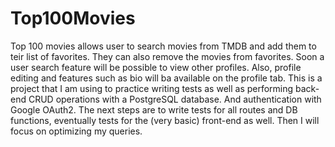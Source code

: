 # Top100Movies
Top 100 movies allows user to search movies from TMDB and add them to teir list of favorites. They can also remove the movies from favorites. Soon a user search feature will be possible to view other profiles. Also, profile editing and features such as bio will ba available on the profile tab. 
This is a project that I am using to practice writing tests as well as performing back-end CRUD operations with a PostgreSQL database. And authentication with Google OAuth2. The next steps are to write tests for all routes and DB functions, eventually tests for the (very basic) front-end as well. Then I will focus on optimizing my queries.